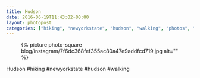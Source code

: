 ```yaml
---
title: Hudson
date: 2016-06-19T11:43:02+00:00
layout: photopost
categories: ["hiking", "newyorkstate", "hudson", "walking", "photos", "instagram"]
---
```


<figure class="photo photo--square">
  {% picture photo-square blog/instagram/7f6dc368fef355ac80a47e9addfcd719.jpg alt="" %}
</figure>

Hudson
#hiking #newyorkstate #hudson #walking
